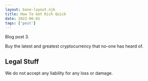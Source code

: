 ```yaml
---
layout: base-layout.njk 
title: How To Get Rich Quick
date: 2022-06-01
tags: ['post']
---
```


<!-- Excerpt Start -->
Blog post 3.
<!-- Excerpt End -->

Buy the latest and greatest cryptocurrency that no-one has heard of.
 
## Legal Stuff
We do not accept any liability for any loss or damage.